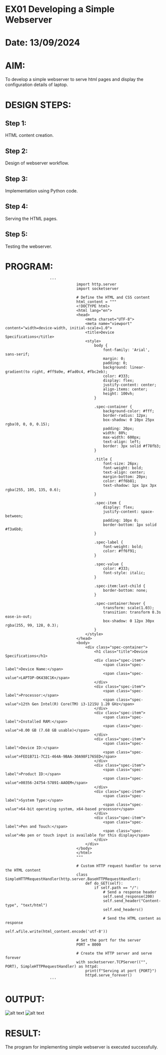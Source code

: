 # EX01 Developing a Simple Webserver

# Date: 13/09/2024
# AIM:
To develop a simple webserver to serve html pages and display the configuration details of laptop.

# DESIGN STEPS:
## Step 1:
HTML content creation.

## Step 2:
Design of webserver workflow.

## Step 3:
Implementation using Python code.

## Step 4:
Serving the HTML pages.

## Step 5:
Testing the webserver.

# PROGRAM:
                        '''
                                    import http.server
                                    import socketserver
                        
                                    # Define the HTML and CSS content
                                    html_content = """
                                    <!DOCTYPE html>
                                    <html lang="en">
                                    <head>
                                        <meta charset="UTF-8">
                                        <meta name="viewport" content="width=device-width, initial-scale=1.0">
                                        <title>Device Specifications</title>
                                        <style>
                                            body {
                                                font-family: 'Arial', sans-serif;
                                                margin: 0;
                                                padding: 0;
                                                background: linear-gradient(to right, #ff9a9e, #fad0c4, #fbc2eb);
                                                color: #333;
                                                display: flex;
                                                justify-content: center;
                                                align-items: center;
                                                height: 100vh;
                                            }
                        
                                            .spec-container {
                                                background-color: #fff;
                                                border-radius: 12px;
                                                box-shadow: 0 10px 25px rgba(0, 0, 0, 0.15);
                                                padding: 20px;
                                                width: 80%;
                                                max-width: 600px;
                                                text-align: left;
                                                border: 3px solid #f78fb3;
                                            }
                        
                                            .title {
                                                font-size: 26px;
                                                font-weight: bold;
                                                text-align: center;
                                                margin-bottom: 20px;
                                                color: #ff6b81;
                                                text-shadow: 1px 1px 3px rgba(255, 105, 135, 0.6);
                                            }
                        
                                            .spec-item {
                                                display: flex;
                                                justify-content: space-between;
                                                padding: 10px 0;
                                                border-bottom: 1px solid #f3a6b8;
                                            }
                        
                                            .spec-label {
                                                font-weight: bold;
                                                color: #ff6f91;
                                            }
                        
                                            .spec-value {
                                                color: #333;
                                                font-style: italic;
                                            }
                        
                                            .spec-item:last-child {
                                                border-bottom: none;
                                            }
                        
                                            .spec-container:hover {
                                                transform: scale(1.03);
                                                transition: transform 0.3s ease-in-out;
                                                box-shadow: 0 12px 30px rgba(255, 99, 128, 0.3);
                                            }
                                        </style>
                                    </head>
                                    <body>
                                        <div class="spec-container">
                                            <h1 class="title">Device Specifications</h1>
                                            <div class="spec-item">
                                                <span class="spec-label">Device Name:</span>
                                                <span class="spec-value">LAPTOP-OK438C1K</span>
                                            </div>
                                            <div class="spec-item">
                                                <span class="spec-label">Processor:</span>
                                                <span class="spec-value">12th Gen Intel(R) Core(TM) i3-1215U 1.20 GHz</span>
                                            </div>
                                            <div class="spec-item">
                                                <span class="spec-label">Installed RAM:</span>
                                                <span class="spec-value">8.00 GB (7.68 GB usable)</span>
                                            </div>
                                            <div class="spec-item">
                                                <span class="spec-label">Device ID:</span>
                                                <span class="spec-value">FED1B711-7C21-464A-9BAA-30A98F1765ED</span>
                                            </div>
                                            <div class="spec-item">
                                                <span class="spec-label">Product ID:</span>
                                                <span class="spec-value">00356-24754-57891-AAOEM</span>
                                            </div>
                                            <div class="spec-item">
                                                <span class="spec-label">System Type:</span>
                                                <span class="spec-value">64-bit operating system, x64-based processor</span>
                                            </div>
                                            <div class="spec-item">
                                                <span class="spec-label">Pen and Touch:</span>
                                                <span class="spec-value">No pen or touch input is available for this display</span>
                                            </div>
                                        </div>
                                    </body>
                                    </html>
                                    """
                        
                                    # Custom HTTP request handler to serve the HTML content
                                    class SimpleHTTPRequestHandler(http.server.BaseHTTPRequestHandler):
                                        def do_GET(self):
                                            if self.path == "/":
                                                # Send a response header
                                                self.send_response(200)
                                                self.send_header("Content-type", "text/html")
                                                self.end_headers()
                        
                                                # Send the HTML content as response
                                                self.wfile.write(html_content.encode('utf-8'))
                        
                                    # Set the port for the server
                                    PORT = 8000
                        
                                    # Create the HTTP server and serve forever
                                    with socketserver.TCPServer(("", PORT), SimpleHTTPRequestHandler) as httpd:
                                        print(f"Serving at port {PORT}")
                                        httpd.serve_forever()
                        '''

# OUTPUT:

![alt text](<Screenshot (12).png>)
![alt text](<Screenshot (13).png>)


# RESULT:
The program for implementing simple webserver is executed successfully.
